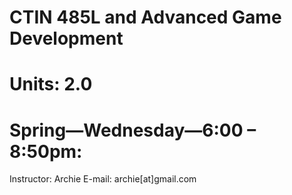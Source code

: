 # CTIN 485L and Advanced Game Development
# Units: 2.0
# Spring—Wednesday—6:00 – 8:50pm: 

Instructor: Archie
E-mail: archie[at]gmail.com

